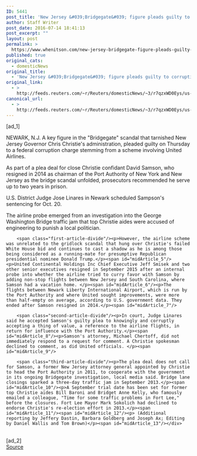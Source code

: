 ```yaml
---
ID: 5441
post_title: 'New Jersey &#039;Bridgegate&#039; figure pleads guilty to corruption charge'
author: Staff Writer
post_date: 2016-07-14 18:41:13
post_excerpt: ""
layout: post
permalink: >
  https://www.whenitson.com/new-jersey-bridgegate-figure-pleads-guilty-to-corruption-charge/
published: true
original_cats:
  - domesticNews
original_title:
  - 'New Jersey &#039;Bridgegate&#039; figure pleads guilty to corruption charge'
original_link:
  - >
    http://feeds.reuters.com/~r/Reuters/domesticNews/~3/r7qzxWD0Eys/us-new-jersey-bridgegate-ual-idUSKCN0ZU1MC
canonical_url:
  - >
    http://feeds.reuters.com/~r/Reuters/domesticNews/~3/r7qzxWD0Eys/us-new-jersey-bridgegate-ual-idUSKCN0ZU1MC
---
```

 [ad_1]
<br><div id="articleText">
<span id="midArticle_start"/>

<span id="midArticle_0"/><span class="focusParagraph" readability="6"><p><span class="articleLocation">NEWARK, N.J.</span> A key figure in the "Bridgegate" scandal that tarnished New Jersey Governor Chris Christie's administration, pleaded guilty on Thursday to a federal corruption charge stemming from a scheme involving United Airlines.  </p></span><span id="midArticle_1"/><p>As part of a plea deal for close Christie confidant David Samson, who resigned in 2014 as chairman of the Port Authority of New York and New Jersey as the bridge scandal unfolded, prosecutors recommended he serve up to two years in prison.</p><span id="midArticle_2"/><p>U.S. District Judge Jose Linares in Newark scheduled Sampson's sentencing for Oct. 20.  </p><span id="midArticle_3"/><p>The airline probe emerged from an investigation into the George Washington Bridge traffic jam that top Christie aides were accused of engineering to punish a local politician.</p><span id="midArticle_4"/>
        
        <span class="first-article-divide"/><p>However, the airline scheme was unrelated to the gridlock scandal that hung over Christie's failed White House bid and continues to cast a shadow as he is among those being considered as a running-mate for presumptive Republican presidential nominee Donald Trump.</p><span id="midArticle_5"/><p>United Continental Holdings Inc Chief Executive Jeff Smisek and two other senior executives resigned in September 2015 after an internal probe into whether the airline tried to curry favor with Samson by adding non-stop flights between New Jersey and South Carolina, where Samson had a vacation home. </p><span id="midArticle_6"/><p>The flights between Newark Liberty International Airport, which is run by the Port Authority and where United sought improvements, were more than half-empty on average, according to U.S. government data. They ended after Samson resigned in 2014.</p><span id="midArticle_7"/>
        
        <span class="second-article-divide"/><p>In court, Judge Linares said he accepted Samson's guilty plea to knowingly and corruptly accepting a thing of value, a reference to the airline flights, in return for influence with the Port Authority.</p><span id="midArticle_8"/><p>Samson's attorney, Michael Chertoff, did not immediately respond to a request for comment. A Christie spokesman declined to comment, as did United officials. </p><span id="midArticle_9"/>
        
        <span class="third-article-divide"/><p>The plea deal does not call for Samson, a former New Jersey attorney general appointed by Christie to head the Port Authority in 2011, to cooperate with the government in its ongoing Bridgegate investigation, local media said. Bridge lane closings sparked a three-day traffic jam in September 2013.</p><span id="midArticle_10"/><p>A September trial date has been set for former top Christie aides Bill Baroni and Bridget Anne Kelly, who famously emailed a colleague, "Time for some traffic problems in Fort Lee," before the closures. Fort Lee Mayor Mark Sokolich had declined to endorse Christie's re-election effort in 2013.</p><span id="midArticle_11"/><span id="midArticle_12"/><p> (Additional reporting by Jeffery Dastin, Barbara Goldberg and Joseph Ax; Editing by Daniel Wallis and Tom Brown)</p><span id="midArticle_13"/></div>
<br>[ad_2]
<br><a href="http://feeds.reuters.com/~r/Reuters/domesticNews/~3/r7qzxWD0Eys/us-new-jersey-bridgegate-ual-idUSKCN0ZU1MC">Source </a>